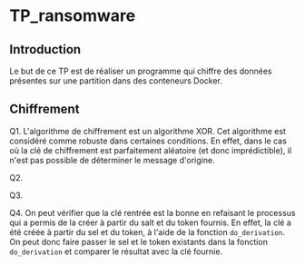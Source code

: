 # TP_ransomware

## Introduction

Le but de ce TP est de réaliser un programme qui chiffre des données présentes sur une partition dans des conteneurs Docker.


## Chiffrement

Q1. L'algorithme de chiffrement est un algorithme XOR. Cet algorithme est considéré comme robuste dans certaines conditions. En effet, dans le cas où la clé de chiffrement est parfaitement aléatoire (et donc imprédictible), il n'est pas possible de déterminer le message d'origine.

Q2. 

Q3. 

Q4. On peut vérifier que la clé rentrée est la bonne en refaisant le processus qui a permis de la créer à partir du salt et du token fournis. En effet, la clé a été créée à partir du sel et du token, à l'aide de la fonction ```do_derivation```. On peut donc faire passer le sel et le token existants dans la fonction ```do_derivation``` et comparer le résultat avec la clé fournie.

